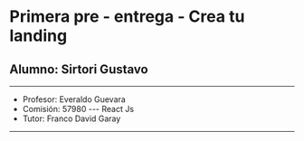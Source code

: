 # Primera pre - entrega - Crea tu landing
## Alumno: Sirtori Gustavo

---

* Profesor: Everaldo Guevara
* Comisión: 57980 --- React Js
* Tutor: Franco David Garay

---

